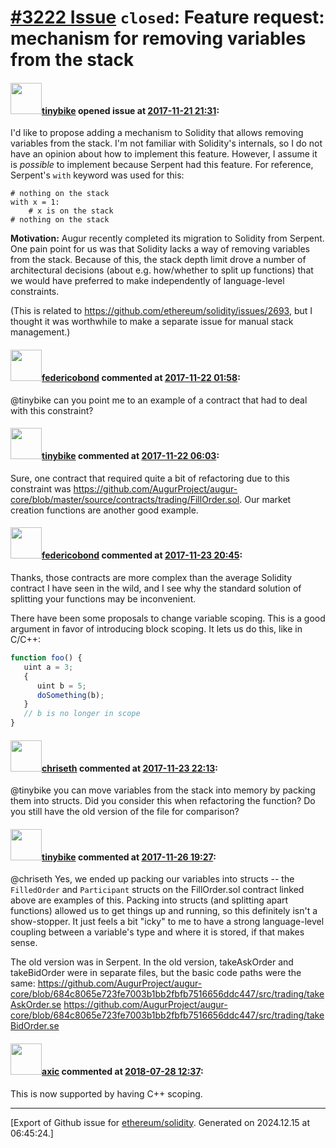# [\#3222 Issue](https://github.com/ethereum/solidity/issues/3222) `closed`: Feature request: mechanism for removing variables from the stack

#### <img src="https://avatars.githubusercontent.com/u/2637020?u=888de2c7073576ff1dd79b5f309278cc01c9c382&v=4" width="50">[tinybike](https://github.com/tinybike) opened issue at [2017-11-21 21:31](https://github.com/ethereum/solidity/issues/3222):

I'd like to propose adding a mechanism to Solidity that allows removing variables from the stack.  I'm not familiar with Solidity's internals, so I do not have an opinion about how to implement this feature.  However, I assume it is _possible_ to implement because Serpent had this feature.  For reference, Serpent's `with` keyword was used for this:
```
# nothing on the stack
with x = 1:
    # x is on the stack
# nothing on the stack
```

**Motivation:** Augur recently completed its migration to Solidity from Serpent.  One pain point for us was that Solidity lacks a way of removing variables from the stack.  Because of this, the stack depth limit drove a number of architectural decisions (about e.g. how/whether to split up functions) that we would have preferred to make independently of language-level constraints.

(This is related to https://github.com/ethereum/solidity/issues/2693, but I thought it was worthwhile to make a separate issue for manual stack management.)

#### <img src="https://avatars.githubusercontent.com/u/138426?u=3117125771b06e3aa8da468c8f41e4038d717974&v=4" width="50">[federicobond](https://github.com/federicobond) commented at [2017-11-22 01:58](https://github.com/ethereum/solidity/issues/3222#issuecomment-346219796):

@tinybike can you point me to an example of a contract that had to deal with this constraint?

#### <img src="https://avatars.githubusercontent.com/u/2637020?u=888de2c7073576ff1dd79b5f309278cc01c9c382&v=4" width="50">[tinybike](https://github.com/tinybike) commented at [2017-11-22 06:03](https://github.com/ethereum/solidity/issues/3222#issuecomment-346252250):

Sure, one contract that required quite a bit of refactoring due to this constraint was https://github.com/AugurProject/augur-core/blob/master/source/contracts/trading/FillOrder.sol.  Our market creation functions are another good example.

#### <img src="https://avatars.githubusercontent.com/u/138426?u=3117125771b06e3aa8da468c8f41e4038d717974&v=4" width="50">[federicobond](https://github.com/federicobond) commented at [2017-11-23 20:45](https://github.com/ethereum/solidity/issues/3222#issuecomment-346695266):

Thanks, those contracts are more complex than the average Solidity contract I have seen in the wild, and I see why the standard solution of splitting your functions may be inconvenient.

There have been some proposals to change variable scoping. This is a good argument in favor of introducing block scoping. It lets us do this, like in C/C++:

```javascript
function foo() {
   uint a = 3;
   {
      uint b = 5;
      doSomething(b);
   }
   // b is no longer in scope
}
```

#### <img src="https://avatars.githubusercontent.com/u/9073706?v=4" width="50">[chriseth](https://github.com/chriseth) commented at [2017-11-23 22:13](https://github.com/ethereum/solidity/issues/3222#issuecomment-346703577):

@tinybike you can move variables from the stack into memory by packing them into structs. Did you consider this when refactoring the function? Do you still have the old version of the file for comparison?

#### <img src="https://avatars.githubusercontent.com/u/2637020?u=888de2c7073576ff1dd79b5f309278cc01c9c382&v=4" width="50">[tinybike](https://github.com/tinybike) commented at [2017-11-26 19:27](https://github.com/ethereum/solidity/issues/3222#issuecomment-347031982):

@chriseth Yes, we ended up packing our variables into structs -- the `FilledOrder` and `Participant` structs on the FillOrder.sol contract linked above are examples of this.  Packing into structs (and splitting apart functions) allowed us to get things up and running, so this definitely isn't a show-stopper.  It just feels a bit "icky" to me to have a strong language-level coupling between a variable's type and where it is stored, if that makes sense.

The old version was in Serpent.  In the old version, takeAskOrder and takeBidOrder were in separate files, but the basic code paths were the same: https://github.com/AugurProject/augur-core/blob/684c8065e723fe7003b1bb2fbfb7516656ddc447/src/trading/takeAskOrder.se https://github.com/AugurProject/augur-core/blob/684c8065e723fe7003b1bb2fbfb7516656ddc447/src/trading/takeBidOrder.se

#### <img src="https://avatars.githubusercontent.com/u/20340?v=4" width="50">[axic](https://github.com/axic) commented at [2018-07-28 12:37](https://github.com/ethereum/solidity/issues/3222#issuecomment-408605311):

This is now supported by having C++ scoping.


-------------------------------------------------------------------------------



[Export of Github issue for [ethereum/solidity](https://github.com/ethereum/solidity). Generated on 2024.12.15 at 06:45:24.]
